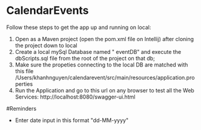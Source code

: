 # CalendarEvents

Follow these steps to get the app up and running on local:

1. Open as a Maven project (open the pom.xml file on Intellij) after cloning the project down to local
2. Create a local mySql Database named " eventDB" and execute the dbScripts.sql file from the root of the project on that db;
3. Make sure the propeties connecting to the local DB are matched with this file /Users/khanhnguyen/calendarevent/src/main/resources/application.properties
3. Run the Application and go to this url on any browser to test all the Web Services: http://localhost:8080/swagger-ui.html


#Reminders

- Enter date input in this format "dd-MM-yyyy"


